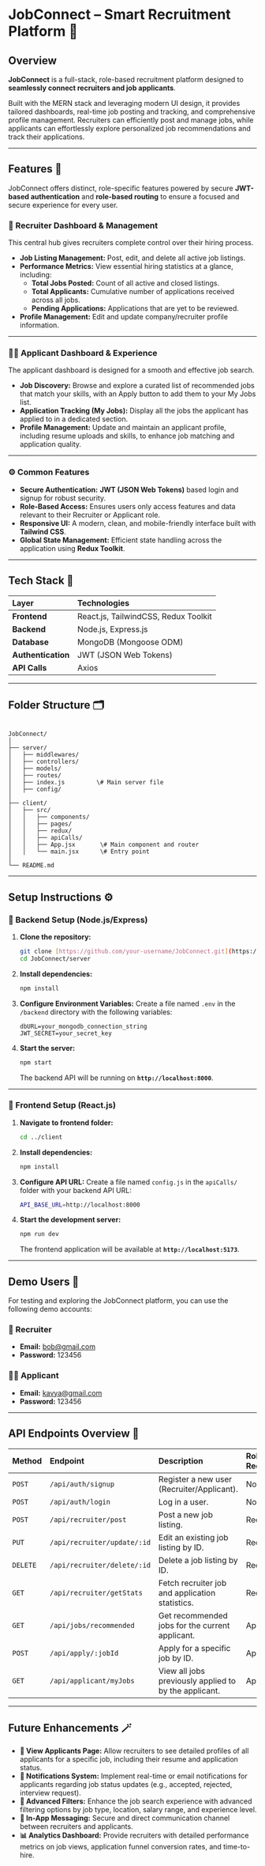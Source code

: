
# JobConnect – Smart Recruitment Platform 🚀

## Overview

**JobConnect** is a full-stack, role-based recruitment platform designed to **seamlessly connect recruiters and job applicants**.

Built with the MERN stack and leveraging modern UI design, it provides tailored dashboards, real-time job posting and tracking, and comprehensive profile management. Recruiters can efficiently post and manage jobs, while applicants can effortlessly explore personalized job recommendations and track their applications.

---

## Features 🧠

JobConnect offers distinct, role-specific features powered by secure **JWT-based authentication** and **role-based routing** to ensure a focused and secure experience for every user.

### 👔 Recruiter Dashboard & Management

This central hub gives recruiters complete control over their hiring process.

* **Job Listing Management:** Post, edit, and delete all active job listings.
* **Performance Metrics:** View essential hiring statistics at a glance, including:
    * **Total Jobs Posted:** Count of all active and closed listings.
    * **Total Applicants:** Cumulative number of applications received across all jobs.
    * **Pending Applications:** Applications that are yet to be reviewed.
* **Profile Management:** Edit and update company/recruiter profile information.

---

### 👩‍💻 Applicant Dashboard & Experience

The applicant dashboard is designed for a smooth and effective job search.

* **Job Discovery:** Browse and explore a curated list of recommended jobs that match your skills, with an Apply button to add them to your My Jobs list.
* **Application Tracking (My Jobs):** Display all the jobs the applicant has applied to in a dedicated section.
* **Profile Management:** Update and maintain an applicant profile, including resume uploads and skills, to enhance job matching and application quality.

---

### ⚙️ Common Features

* **Secure Authentication:** **JWT (JSON Web Tokens)** based login and signup for robust security.
* **Role-Based Access:** Ensures users only access features and data relevant to their Recruiter or Applicant role.
* **Responsive UI:** A modern, clean, and mobile-friendly interface built with **Tailwind CSS**.
* **Global State Management:** Efficient state handling across the application using **Redux Toolkit**.

---

## Tech Stack 🧱

| Layer | Technologies |
| :--- | :--- |
| **Frontend** | React.js, TailwindCSS, Redux Toolkit |
| **Backend** | Node.js, Express.js |
| **Database** | MongoDB (Mongoose ODM) |
| **Authentication** | JWT (JSON Web Tokens) |
| **API Calls** | Axios |

---

## Folder Structure 🗂️

```

JobConnect/
│
├── server/
│   ├── middlewares/
│   ├── controllers/      
│   ├── models/           
│   ├── routes/           
│   ├── index.js         \# Main server file
│   ├── config/           
│
├── client/
│   ├── src/
│   │   ├── components/   
│   │   ├── pages/        
│   │   ├── redux/        
│   │   ├── apiCalls/     
│   │   ├── App.jsx       \# Main component and router
│   │   └── main.jsx      \# Entry point
│ 
└── README.md

````

---

## Setup Instructions ⚙️

### 🔹 Backend Setup (Node.js/Express)

1.  **Clone the repository:**
    ```bash
    git clone [https://github.com/your-username/JobConnect.git](https://github.com/your-username/JobConnect.git)
    cd JobConnect/server
    ```

2.  **Install dependencies:**
    ```bash
    npm install
    ```

3.  **Configure Environment Variables:**
    Create a file named `.env` in the `/backend` directory with the following variables:
    ```env
    dbURL=your_mongodb_connection_string
    JWT_SECRET=your_secret_key
    ```

4.  **Start the server:**
    ```bash
    npm start
    ```
    The backend API will be running on **`http://localhost:8000`**.

---

### 🔹 Frontend Setup (React.js)

1.  **Navigate to frontend folder:**
    ```bash
    cd ../client
    ```

2.  **Install dependencies:**
    ```bash
    npm install
    ```

3.  **Configure API URL:**
    Create a file named `config.js` in the `apiCalls/` folder with your backend API URL:
    ```bash
    API_BASE_URL=http://localhost:8000
    ```

4.  **Start the development server:**
    ```bash
    npm run dev
    ```
    The frontend application will be available at **`http://localhost:5173`**.

---


## Demo Users 🔑

For testing and exploring the JobConnect platform, you can use the following demo accounts:

### 👔 Recruiter
- **Email:** bob@gmail.com
- **Password:** 123456

### 👩‍💻 Applicant
- **Email:** kavya@gmail.com
- **Password:** 123456

---


## API Endpoints Overview 🧾

| Method | Endpoint | Description | Role Required |
| :--- | :--- | :--- | :--- |
| `POST` | `/api/auth/signup` | Register a new user (Recruiter/Applicant). | No |
| `POST` | `/api/auth/login` | Log in a user. | No |
| `POST` | `/api/recruiter/post` | Post a new job listing. | Recruiter |
| `PUT` | `/api/recruiter/update/:id` | Edit an existing job listing by ID. | Recruiter |
| `DELETE` | `/api/recruiter/delete/:id` | Delete a job listing by ID. | Recruiter |
| `GET` | `/api/recruiter/getStats` | Fetch recruiter job and application statistics. | Recruiter |
| `GET` | `/api/jobs/recommended` | Get recommended jobs for the current applicant. | Applicant |
| `POST` | `/api/apply/:jobId` | Apply for a specific job by ID. | Applicant |
| `GET` | `/api/applicant/myJobs` | View all jobs previously applied to by the applicant. | Applicant |

---

## Future Enhancements 🪄

* **👀 View Applicants Page:** Allow recruiters to see detailed profiles of all applicants for a specific job, including their resume and application status.
* **🔔 Notifications System:** Implement real-time or email notifications for applicants regarding job status updates (e.g., accepted, rejected, interview request).
* **🎯 Advanced Filters:** Enhance the job search experience with advanced filtering options by job type, location, salary range, and experience level.
* **💬 In-App Messaging:** Secure and direct communication channel between recruiters and applicants.
* **📊 Analytics Dashboard:** Provide recruiters with detailed performance metrics on job views, application funnel conversion rates, and time-to-hire.
